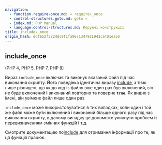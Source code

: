 ```yaml
---
navigation:
  - function.require-once.md: « require\_once
  - control-structures.goto.md: goto »
  - index.md: PHP Manual
  - language.control-structures.md: Керуючі конструкції
title: include\_once
origin_hash: ddf652f5224dc9f1fa9671347921941ca401ea50
---
```

## include\_once

(PHP 4, PHP 5, PHP 7, PHP 8)

Вираз `include_once` включає та виконує вказаний файл під час виконання скрипту. Його поведінка ідентична виразу [include](function.include.md), з тією лише різницею, що якщо код із файлу вже один раз був включений, він не буде включений і виконаний повторно та поверне **`true`**. Як видно з імені, він увімкне файл лише один раз.

`include_once` може використовуватися в тих випадках, коли один і той же файл може бути включений і виконаний більше одного разу під час виконання скрипту, в даному випадку це допоможе уникнути проблем із перевизначенням змінних функцій і т.д.

Смотрите документацию по[include](function.include.md) для отримання інформації про те, як ця функція працює.
